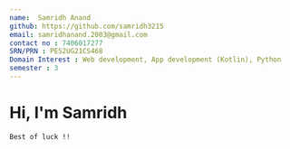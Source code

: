 ```yaml
---
name:  Samridh Anand
github: https://github.com/samridh3215
email: samridhanand.2003@gmail.com
contact no : 7406017277
SRN/PRN : PES2UG21CS468
Domain Interest : Web development, App development (Kotlin), Python 
semester : 3
---
```


# Hi, I'm Samridh
    Best of luck !!
